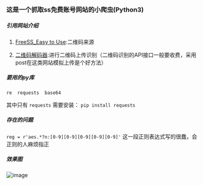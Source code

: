 ### 这是一个抓取ss免费账号网站的小爬虫(Python3)

##### 引用网站介绍

1. [FreeSS_Easy to Use](https://freess.cx/):二维码来源

2. [二维码解码器](http://jiema.wwei.cn/):进行二维码上传识别（二维码识别的API接口一般要收费，采用post在这类网站模拟上传是个好方法）

##### 要用的py库  

 `re  requests  base64`   

其中只有 ` requests ` 需要安装： `pip install requests` 

##### 存在的问题  

 `reg = r'aes.*?n:[0-9][0-9][0-9][0-9][0-9]'` 这一段正则表达式写的很蠢，会正则的人麻烦指正  

##### 效果图  
![image](./termux.png)
